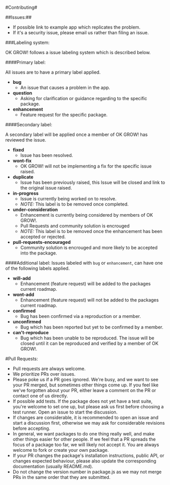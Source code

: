 
#Contributing#

##Issues:##

 * If possible link to example app which replicates the problem.
 * If it's a security issue, please email us rather than filing an issue.

###Labeling system:

OK GROW! follows a issue labeling system which is described below.

####Primary label:

All issues are to have a primary label applied.

* **bug**
  * An issue that causes a problem in the app.
* **question** 
  * Asking for clarification or guidance regarding to the specific package.
* **enhancement** 
  * Feature request for the specific package.

####Secondary label:

A secondary label will be applied once a member of OK GROW! has reviewed the issue.

* **fixed**
  * Issue has been resolved.
* **wont-fix**
  * OK GROW! will not be implementing a fix for the specific issue raised.
* **duplicate**
  * Issue has been previously raised, this Issue will be closed and link to the original issue raised.
* **in-progress**
  * Issue is currently being worked on to resolve.
  * *NOTE:* This label is to be removed once completed.
* **under-consideration**
  * Enhancement is currently being considered by members of OK GROW!.
  * Pull Requests and community solution is encrouged
  * *NOTE:* This label is to be removed once the enhancement has been accepted or rejected.
* **pull-requests-encouraged**
  * Community solution is encrouged and more likely to be accepted into the package.

####Additional label:
Issues labeled with `bug` or `enhancement`, can have one of the following labels applied.

* **will-add**
  * Enhancement (feature request) will be added to the packages current roadmap.
* **wont-add**
  * Enhancement (feature request) will not be added to the packages current roadmap. 
* **confirmed**
  * Bug has been confirmed via a reproduction or a member.
* **unconfirmed**
  * Bug which has been reported but yet to be confirmed by a member.
* **can't-reproduce**
  * Bug which has been unable to be reproduced. The issue will be closed until it can be reproduced and verified by a member of OK GROW!.



#Pull Requests:

 * Pull requests are always welcome.
 * We prioritize PRs over issues.
 * Please poke us if a PR goes ignored. We're busy, and we want to see your PR merged, but sometimes other things come up. If you feel like we've forgotten about your PR, either leave a comment on the PR or contact one of us directly.
 * If possible add tests. If the package does not yet have a test suite, you're welcome to set one up, but please ask us first before choosing a test runner. Open an issue to start the discussion.
 * If changes are considerable, it is recommended to open an issue and start a discussion first, otherwise we may ask for considerable revisions before accepting.
 * In general, we want packages to do one thing really well, and make other things easier for other people. If we feel that a PR spreads the focus of a package too far, we will likely not accept it. You are always welcome to fork or create your own package.
 * If your PR changes the package's installation instructions, public API, or changes expected behaviour, please also update the corresponding documentation (usually README.md).
 * Do not change the version number in package.js as we may not merge PRs in the same order that they are submitted.
